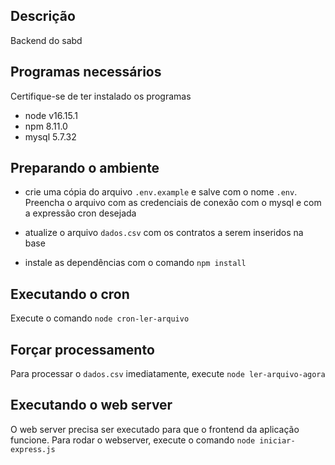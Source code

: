 ## Descrição

Backend do sabd

## Programas necessários

Certifique-se de ter instalado os programas

- node v16.15.1
- npm 8.11.0
- mysql 5.7.32

## Preparando o ambiente

- crie uma cópia do arquivo `.env.example` e salve com o nome `.env`. Preencha o arquivo com as credenciais de conexão com o mysql e com a expressão cron desejada

- atualize o arquivo `dados.csv` com os contratos a serem inseridos na base

- instale as dependências com o comando `npm install`

## Executando o cron

Execute o comando `node cron-ler-arquivo`

## Forçar processamento

Para processar o `dados.csv` imediatamente, execute `node ler-arquivo-agora`

## Executando o web server

O web server precisa ser executado para que o frontend da aplicação funcione. 
Para rodar o webserver, execute o comando `node iniciar-express.js`
